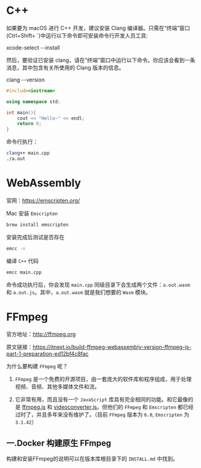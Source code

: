 # C++

如果要为 macOS 进行 C++ 开发，建议安装 Clang 编译器。只需在“终端”窗口(Ctrl+Shift+ `)中运行以下命令即可安装命令行开发人员工具:

xcode-select --install

然后，要验证已安装 clang，请在“终端”窗口中运行以下命令。你应该会看到一条消息，其中包含有关所使用的 Clang 版本的信息。

clang --version

```c++
#include<iostream>

using namespace std;

int main(){
    cout << "Hello~" << endl;
    return 0;
}

```
命令行执行：
```sh
clang++ main.cpp 
./a.out 
```

# WebAssembly

官网：https://emscripten.org/

Mac 安装 `Emscripten`

```sh
brew install emscripten
```

安装完成后测试是否存在

```sh
emcc -v
```
编译 `C++` 代码
```sh
emcc main.cpp
```
命令成功执行后，你会发现 `main.cpp` 同级目录下会生成两个文件：`a.out.wasm` 和 `a.out.js`。其中，`a.out.wasm` 就是我们想要的 `Wasm` 模块。



# FFmpeg

官方地址：http://ffmpeg.org 

原文链接：https://itnext.io/build-ffmpeg-webassembly-version-ffmpeg-js-part-1-preparation-ed12bf4c8fac

为什么要构建 `FFmpeg` 呢？

1. `FFmpeg` 是一个免费的开源项目，由一套庞大的软件库和程序组成，用于处理视频、音频、其他多媒体文件和流。

2. 它非常有用，而且没有一个 `JavaScript` 库具有完全相同的功能。和它最像的是 [ffmpeg.js](https://github.com/Kagami/ffmpeg.js) 和 [videoconverter.js](https://github.com/bgrins/videoconverter.js)。但他们的 `FFmpeg` 和 `Emscripten` 都已经过时了，并且多年来没有维护了。（目前 `FFmpeg` 版本为 `6.0`, `Emscripten` 为 `3.1.42`）

## 一.Docker 构建原生 FFmpeg

构建和安装FFmpeg的说明可以在版本库根目录下的 `INSTALL.md` 中找到。
